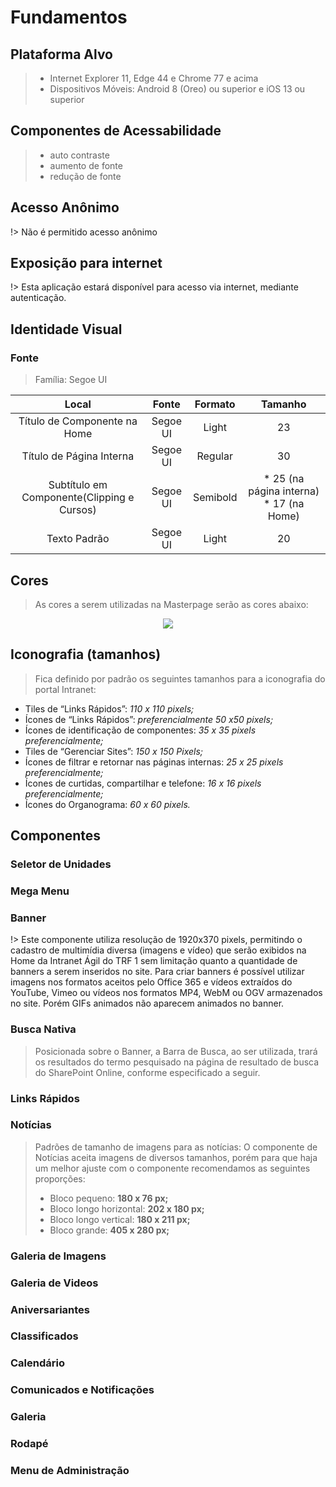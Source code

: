 # Fundamentos

## Plataforma Alvo
>- Internet Explorer 11, Edge 44 e Chrome 77 e acima
>- Dispositivos Móveis:  Android 8 (Oreo) ou superior e iOS 13 ou superior

## Componentes de Acessabilidade
>- auto contraste
>- aumento de fonte
>- redução de fonte

## Acesso Anônimo
!> Não é permitido acesso anônimo

## Exposição para internet
!> Esta aplicação estará disponível para acesso via internet, mediante autenticação.

## Identidade Visual
### Fonte
>Família: Segoe UI

| **Local**                                  | **Fonte**    | **Formato**  | **Tamanho**                                 |
|:------------------------------------------:|:------------:|:------------:|:-------------------------------------------:|
| Título de Componente na Home               | Segoe UI     | Light        | 23                                          |
| Título de Página Interna                   | Segoe UI     | Regular      | 30                                          |
| Subtítulo em Componente(Clipping e Cursos) | Segoe UI     | Semibold     | * 25 (na página interna) * 17 (na Home)     |
| Texto Padrão                               | Segoe UI     | Light        | 20                                          |

## Cores
> As cores a serem utilizadas na Masterpage serão as cores abaixo:
<p align="center">
  <img  src="doc-nova-intranet/_media/fundamentos-cores.png">
</p>

## Iconografia (tamanhos)
> Fica definido por padrão os seguintes tamanhos para a iconografia do portal Intranet:
* Tiles de “Links Rápidos”: *110 x 110 pixels;*
* Ícones de “Links Rápidos”: *preferencialmente 50 x50 pixels;*
* Ícones de identificação de componentes: *35 x 35 pixels preferencialmente;*
* Tiles de “Gerenciar Sites”: *150 x 150 Pixels;*
* Ícones de filtrar e retornar nas páginas internas: *25 x 25 pixels preferencialmente;*
* Ícones de curtidas, compartilhar e telefone: *16 x 16 pixels preferencialmente;*
* Ícones do Organograma: *60 x 60 pixels.*

## Componentes
### Seletor de Unidades
### Mega Menu
### Banner
!> Este componente utiliza resolução de 1920x370 pixels, permitindo o cadastro de
multimídia diversa (imagens e vídeo) que serão exibidos na Home da Intranet
Ágil do TRF 1 sem limitação quanto a quantidade de banners a serem inseridos
no site.
Para criar banners é possível utilizar imagens nos formatos aceitos pelo Office 365
e vídeos extraídos do YouTube, Vimeo ou vídeos nos formatos MP4, WebM ou
OGV armazenados no site. Porém GIFs animados não aparecem animados no
banner.
### Busca Nativa
> Posicionada sobre o Banner, a Barra de Busca, ao ser utilizada, trará os resultados
do termo pesquisado na página de resultado de busca do SharePoint Online,
conforme especificado a seguir.
### Links Rápidos
### Notícias
> Padrões de tamanho de imagens para as notícias:
O componente de Notícias aceita imagens de diversos tamanhos, porém para que haja um
melhor ajuste com o componente recomendamos as seguintes proporções:
>- Bloco pequeno: **180 x 76 px;**
>- Bloco longo horizontal: **202 x 180 px;**
>- Bloco longo vertical: **180 x 211 px;**
>- Bloco grande: **405 x 280 px;**
### Galeria de Imagens
### Galeria de Videos
### Aniversariantes
### Classificados
### Calendário
### Comunicados e Notificações
### Galeria
### Rodapé
### Menu de Administração